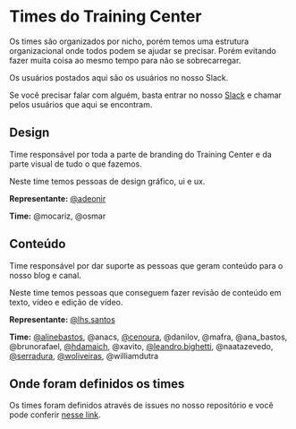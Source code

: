 # Times do Training Center

Os times são organizados por nicho, porém temos uma estrutura organizacional onde todos podem se ajudar se precisar. Porém evitando fazer muita coisa ao mesmo tempo para não se sobrecarregar.

Os usuários postados aqui são os usuários no nosso Slack.

Se você precisar falar com alguém, basta entrar no nosso [Slack](https://github.com/training-center/slack) e chamar pelos usuários que aqui se encontram.

## Design

Time responsável por toda a parte de branding do Training Center e da parte visual de tudo o que fazemos.

Neste time temos pessoas de design gráfico, ui e ux.

**Representante:** [@adeonir](https://github.com/adeonir)

**Time:** @mocariz, @osmar

## Conteúdo

Time responsável por dar suporte as pessoas que geram conteúdo para o nosso blog e canal.

Neste time temos pessoas que conseguem fazer revisão de conteúdo em texto, vídeo e edição de vídeo.

**Representante:** [@lhs.santos](github.com/khaosdoctor)

**Time:** [@alinebastos](https://github.com/alinebastos), @anacs, [@cenoura](github.com/cenoura), @danilov, @mafra, @ana_bastos, @brunorafael, [@hdamaich](github.com/hdamaich), @xavito, [@leandro.bighetti](github.com/lbighetti), @naatazevedo, [@serradura](https://github.com/serradura), [@woliveiras](github.com/woliveiras), @williamdutra

## Onde foram definidos os times

Os times foram definidos através de issues no nosso repositório e você pode conferir [nesse link](https://github.com/training-center/sobre/issues?utf8=%E2%9C%93&q=is%3Aissue%20times%5B%20).

